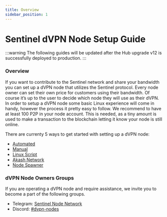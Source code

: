 ```yaml
---
title: Overview
sidebar_position: 1
---
```


# Sentinel dVPN Node Setup Guide

:::warning
The following guides will be updated after the Hub upgrade v12 is successfully deployed to production.
:::

### Overview

If you want to contribute to the Sentinel network and share your bandwidth you can set up a dVPN node that utilizes the Sentinel protocol. Every node owner can set their own price for customers using their bandwidth. Of course it’s up to the user to decide which node they will use as their dVPN.
In order to setup a dVPN node some basic Linux experience will come in handy, however the process it pretty easy to follow. We recommend to have at least 100 P2P in your node account. This is needed, as a tiny amount is used to make a transaction to the blockchain letting it know your node is still online.

There are currenty 5 ways to get started with setting up a dVPN node:

- [Automated](/node-setup/automated)
- [Manual](node-setup/manual-setup)
- [Linux Script](/node-setup/other/linux-script)
- [Akash Network](/node-setup/akash)
- [Node Spawner](/node-setup/other/node-spawner/overview)

### dVPN Node Owners Groups

If you are operating a dVPN node and require assistance, we invite you to become a part of the following groups.

- Telegram: [Sentinel Node Network](https://t.me/SentinelNodeNetwork)
- Discord: [#dvpn-nodes](https://discord.com/channels/436630361313640469/436644009369403394)